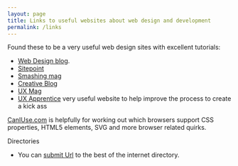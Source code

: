 ```yaml
---
layout: page
title: Links to useful websites about web design and development
permalink: /links
---
```


Found these&nbsp;to be a very useful web design sites with excellent tutorials:

* [Web Design blog][9].
* [Sitepoint][10]
* [Smashing mag][11]
* [Creative Blog][12]
* [UX Mag][13]
* [UX Apprentice][14] very useful website to help improve the process to create a kick ass


[CanIUse.com][15] is helpfully for&nbsp;working out which browsers support&nbsp;CSS properties, HTML5 elements, SVG and more browser related quirks.

Directories

* You can [submit Url][16] to the best of the internet directory.

[9]: http://www.webdesignerdepot.com/ "Web design blog"
[10]: http://www.sitepoint.com
[11]: http://www.smashingmagazine.com
[12]: http://www.creativebloq.com/
[13]: http://uxmag.com/
[14]: http://uxapprentice.com/
[15]: http://caniuse.com/
[16]: http://www.botid.org/Add-Site/Submit-Url.aspx
  